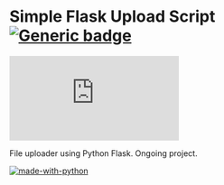 # Simple Flask Upload Script [![Generic badge](https://img.shields.io/badge/Python-3.8+-<COLOR>.svg)](https://aadresearch.xyz) 

[![Latest release](https://badgen.net/github/release/Naereen/Strapdown.js)](https://aadresearch.xyz)

File uploader using Python Flask. Ongoing project.


[![made-with-python](https://img.shields.io/badge/Made%20with-Python-1f425f.svg)](https://www.python.org/)
